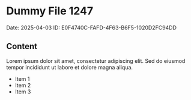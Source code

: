 # Dummy File 1247

Date: 2025-04-03
ID: E0F4740C-FAFD-4F63-B6F5-1020D2FC94DD

## Content

Lorem ipsum dolor sit amet, consectetur adipiscing elit.
Sed do eiusmod tempor incididunt ut labore et dolore magna aliqua.

* Item 1
* Item 2
* Item 3

